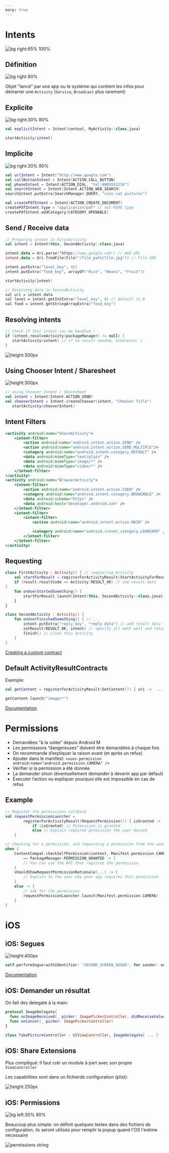 ```yaml
---
marp: true
---
```


<!-- headingDivider: 2 -->
<!-- TODO: Deeplinks ? -->

# Intents

![bg right:65% 100%](../assets/jetpack.svg)

## Définition

![bg right 90%](../assets/intents.png)

Objet "lancé" par une app ou le système qui contient les infos pour démarrer une `Activity` (`Service`, `Broadcast` plus rarement)

## Explicite

![bg right:30% 90%](../assets/intents_explicit_implicit.png)

```kotlin
val explicitIntent = Intent(context, MyActivity::class.java)

startActivity(intent)
```

## Implicite

![bg right:30% 90%](../assets/intents_explicit_implicit.png)

```kotlin
val urlIntent = Intent("http://www.google.com")
val callButtonIntent = Intent(ACTION_CALL_BUTTON)
val phoneIntent = Intent(ACTION_DIAL, "tel:8005551234")
val searchIntent = Intent(Intent.ACTION_WEB_SEARCH)
searchIntent.putExtra(SearchManager.QUERY, "cute cat pictures")

val createPdfIntent = Intent(ACTION_CREATE_DOCUMENT)
createPdfIntent.type = "application/pdf" // set MIME type
createPdfIntent.addCategory(CATEGORY_OPENABLE)
```

## Send / Receive data

```kotlin
// Preparing intent in FirstActivity
val intent = Intent(this, SecondActivity::class.java)

intent.data = Uri.parse("https://www.google.com") // Web URL
intent.data = Uri.fromFile(File("/file_path/file.jpg")) // File URI

intent.putExtra("level_key", 42)
intent.putExtra("food_key", arrayOf("Rice", "Beans", "Fruit"))

startActivity(intent)

// Receiving data in SecondActivity
val uri = intent.data
val level = intent.getIntExtra("level_key", 0) // default to 0
val food = intent.getStringArrayExtra("food_key")
```

## Resolving intents

```kotlin
// Check if that intent can be handled !
if (intent.resolveActivity(packageManager) != null) {
   startActivity(intent) // if no result needed, otherwise: ↴
}
```

![height:300px](../assets/disambiguation.png)

## Using Chooser Intent / Sharesheet

![height:300px](../assets/app_chooser.png)

```kotlin
// using Chooser Intent / Sharesheet
val intent = Intent(Intent.ACTION_SEND)
val chooserIntent = Intent.createChooser(intent, "Chooser Title")
   startActivity(chooserIntent)
```

## Intent Filters

```xml
<activity android:name="ShareActivity">
    <intent-filter>
        <action android:name="android.intent.action.SEND" />
        <action android:name="android.intent.action.SEND_MULTIPLE"/>
        <category android:name="android.intent.category.DEFAULT" />
        <data android:mimeType="text/plain" />
        <data android:mimeType="image/*" />
        <data android:mimeType="video/*" />
    </intent-filter>
</activity>
<activity android:name="BrowserActivity">
    <intent-filter>
        <action android:name="android.intent.action.VIEW" />
        <category android:name="android.intent.category.BROWSABLE" />
        <data android:scheme="https" />
        <data android:host="developer.android.com" />
    </intent-filter>
    <intent-filter>
        <intent-filter>
            <action android:name="android.intent.action.MAIN" />

            <category android:name="android.intent.category.LAUNCHER" />
        </intent-filter>
    </intent-filter>
</activity>
```

## Requesting

```kotlin
class FirstActivity : Activity() { // requesting Activity
    val startForResult = registerForActivityResult(StartActivityForResult()) { result ->
    if (result.resultCode == Activity.RESULT_OK) // use result.data
}
    fun onUserStartedSomething() {
        startForResult.launch(Intent(this, SecondActivity::class.java))
    }
}

class SecondActivity : Activity() {
    fun onUserFinishedSomething() { // ...
        intent.putExtra("reply_key", "reply data") // add result data to intent
        setResult(RESULT_OK, intent) // specify all went well and return the data
        finish() // close this activity
    }
}
```

[Creating a custom contract](https://developer.android.com/training/basics/intents/result#custom)

## Default ActivityResultContracts

Exemple:

```kotlin
val getContent = registerForActivityResult(GetContent()) { uri ->  ... }

getContent.launch("image/*")
```

[Documentation](https://developer.android.com/reference/androidx/activity/result/contract/ActivityResultContracts)

# Permissions

- Demandées “à la volée” depuis Android M
- Les permissions “dangereuses” doivent être demandées à chaque fois
- On recommande d’expliquer la raison avant (et après un refus)
- Ajouter dans le manifest:
  `<uses-permission android:name="android.permission.CAMERA" />`
- Vérifier si la permission a été donnée
- La demander sinon (éventuellement demander à devenir app par défaut)
- Éxecuter l’action ou expliquer pourquoi elle est impossible en cas de refus

## Example

```kotlin
// Register the permissions callback
val requestPermissionLauncher =
        registerForActivityResult(RequestPermission()) { isGranted ->
            if (isGranted) // Permission is granted
            else // Explain required permission the user denied
    }

// Checking for a permission, and requesting a permission from the user when necessary
when {
    ContextCompat.checkSelfPermission(context, Manifest.permission.CAMERA)
        == PackageManager.PERMISSION_GRANTED -> {
        // You can use the API that requires the permission.
    }
    shouldShowRequestPermissionRationale(...) -> {
        // Explain to the user why your app requires this permission
    }
    else -> {
        // ask for the permission
        requestPermissionLauncher.launch(Manifest.permission.CAMERA)
    }
}
```

# iOS

## iOS: Segues

![height:400px](../assets/segue.png)

```swift
self.performSegue(withIdentifier: "SECOND_SCREEN_SEGUE", for sender: self)
```

[Documentation](https://developer.apple.com/library/archive/featuredarticles/ViewControllerPGforiPhoneOS/UsingSegues.html)

## iOS: Demander un résultat

On fait des delegate à la main:

```swift
protocol ImageDelegate{
  func onImageReceived(_ picker: ImagePickerController, didReceiveValue value: UIImage)
  func onCancel(_ picker: ImagePickerController)
}

class TakePictureController : UIViewController, ImageDelegate{ ... }
```

## iOS: Share Extensions

Plus compliqué: Il faut crér un module à part avec son propre `ViewController`

Les capabilities sont dans un fichierde configuration (plist):

![height:250px](../assets/ios_share_extensions.png)

## iOS: Permissions

![bg left:30% 90%](../assets/ios_permission.png)

Beaucoup plus simple: on définit quelques textes dans des fichiers de configuration, ils seront utilisés pour remplir la popup quand l'OS l'estime nécessaire

![permissions string](../assets/ios_permission_string.png)
